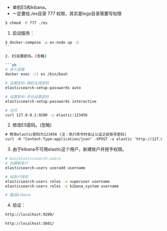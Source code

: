 - 单机ES和kibana。
- 一定要给./es目录 777 权限，其实是logs目录需要写权限
```sh
$ chmod -R 777 ./es
```

1. 启动服务：
```sh
$ docker-compose -p es-node up -d
``

2. ES设置密码。(忽略)

```sh
# 进入容器
docker exec -it es /bin/bash

# 设置密码-随机生成密码
elasticsearch-setup-passwords auto

# 设置密码-手动设置密码
elasticsearch-setup-passwords interactive

# 访问
curl 127.0.0.1:9200 -u elastic:123456
```

2. 修改ES密码。(忽略)
```txt
# 修改elastic密码为123456 (注：执行命令时会让认证之前账号密码)
curl -H "Content-Type:application/json" -XPOST -u elastic 'http://127.0.0.1:9200/_xpack/security/user/elastic/_password' -d '{ "password" : "123456" }'

```

3. 由于kibana不可用elastic这个用户，新建账户并授予权限。
```sh
# bin/elasticsearch-users
# 创建新账户
elasticsearch-users useradd username

# 给账户授权
elasticsearch-users roles -a superuser username
elasticsearch-users roles -a kibana_system username

# 重启kibana
```

4. 验证：

```txt
http://localhost:9200/

http://localhost:5601/
```